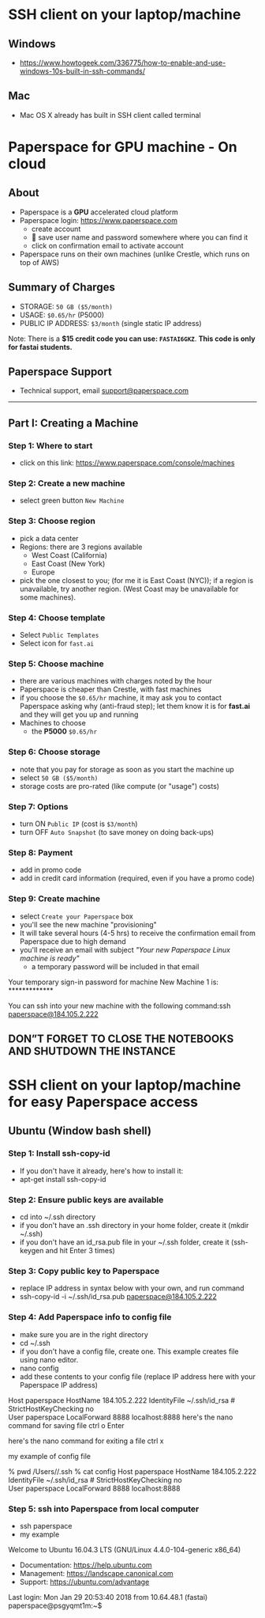 # SSH client on your laptop/machine
## Windows
* https://www.howtogeek.com/336775/how-to-enable-and-use-windows-10s-built-in-ssh-commands/
## Mac
* Mac OS X already has built in SSH client called terminal

# Paperspace for GPU machine - On cloud

## About
* Paperspace is a **GPU** accelerated cloud platform
* Paperspace login:  https://www.paperspace.com
  * create account
  * :key: save user name and password somewhere where you can find it
  * click on confirmation email to activate account
* Paperspace runs on their own machines (unlike Crestle, which runs on top of AWS)

## Summary of Charges
- STORAGE:   `50 GB ($5/month)` 
- USAGE:  `$0.65/hr` (P5000)
- PUBLIC IP ADDRESS:  `$3/month` (single static IP address)

Note:  There is a **$15 credit code you can use: `FASTAI6GKZ`**.  **This code is only for fastai students.**  

## Paperspace Support
- Technical support, email support@paperspace.com


---
## Part I:  Creating a Machine
### Step 1:  Where to start
- click on this link:  https://www.paperspace.com/console/machines

### Step 2:  Create a new machine
- select green button `New Machine`

### Step 3:  Choose region
- pick a data center
- Regions:  there are 3 regions available
   - West Coast (California)
   - East Coast (New York)
   - Europe
- pick the one closest to you; (for me it is East Coast (NYC));  if a region is unavailable, try another region.  (West Coast may be unavailable for some machines).  

### Step 4:  Choose template
- Select `Public Templates`
- Select icon for `fast.ai`


### Step 5:  Choose machine
- there are various machines with charges noted by the hour
- Paperspace is cheaper than Crestle, with fast machines
- if you choose the `$0.65/hr` machine, it may ask you to contact Paperspace asking why (anti-fraud step); let them know it is for **fast.ai** and they will get you up and running
- Machines to choose
  - the **P5000** `$0.65/hr`

### Step 6:  Choose storage
- note that you pay for storage as soon as you start the machine up
- select `50 GB ($5/month)`
- storage costs are pro-rated (like compute (or "usage") costs) 

### Step 7:  Options
- turn ON `Public IP` (cost is `$3/month`)
- turn OFF `Auto Snapshot` (to save money on doing back-ups)

### Step 8:  Payment
- add in promo code
- add in credit card information (required, even if you have a promo code)

### Step 9:  Create machine
- select `Create your Paperspace` box
- you'll see the new machine "provisioning"
- It will take several hours (4-5 hrs) to receive the confirmation email from Paperspace due to high demand
- you'll receive an email with subject *"Your new Paperspace Linux machine is ready"*
  - a temporary password will be included in that email

Your temporary sign-in password for machine New Machine 1 is: *************

You can ssh into your new machine with the following command:ssh paperspace@184.105.2.222

## DON”T FORGET TO CLOSE THE NOTEBOOKS AND SHUTDOWN THE INSTANCE

# SSH client on your laptop/machine for easy Paperspace access

## Ubuntu (Window bash shell) 

### Step 1: Install ssh-copy-id
- If you don't have it already, here's how to install it:
- apt-get install ssh-copy-id

### Step 2: Ensure public keys are available
- cd into ~/.ssh directory
- if you don't have an .ssh directory in your home folder, create it (mkdir ~/.ssh)
- if you don't have an id_rsa.pub file in your ~/.ssh folder, create it (ssh-keygen and hit Enter  3 times)

### Step 3: Copy public key to Paperspace
- replace IP address in syntax below with your own, and run command
- ssh-copy-id -i ~/.ssh/id_rsa.pub paperspace@184.105.2.222

### Step 4: Add Paperspace info to config file
- make sure you are in the right directory
- cd ~/.ssh
- if you don't have a config file, create one. This example creates file using nano editor.
- nano config
- add these contents to your config file (replace IP address here with your Paperspace IP address)

Host paperspace
     HostName 184.105.2.222
     IdentityFile ~/.ssh/id_rsa
     # StrictHostKeyChecking no  
     User paperspace
     LocalForward 8888 localhost:8888
here's the nano command for saving file
ctrl o
Enter

here's the nano command for exiting a file
ctrl x

my example of config file

% pwd
/Users/<youruserid>/.ssh
% cat config
Host paperspace
     HostName 184.105.2.222
     IdentityFile ~/.ssh/id_rsa
     # StrictHostKeyChecking no  
     User paperspace
     LocalForward 8888 localhost:8888

### Step 5: ssh into Paperspace from local computer
- ssh paperspace
- my example

Welcome to Ubuntu 16.04.3 LTS (GNU/Linux 4.4.0-104-generic x86_64)

 * Documentation:  https://help.ubuntu.com
 * Management:     https://landscape.canonical.com
 * Support:        https://ubuntu.com/advantage

Last login: Mon Jan 29 20:53:40 2018 from 10.64.48.1
(fastai) paperspace@psgyqmt1m:~$

```text
